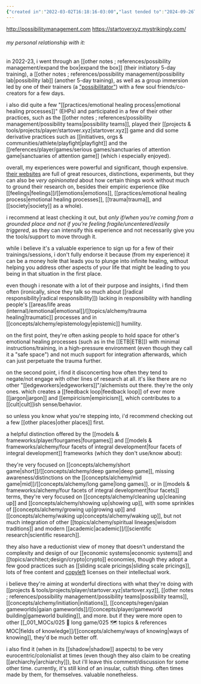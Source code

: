 ```yaml
---
{"created in":"2022-03-02T16:18:16-03:00","last tended to":"2024-09-26T16:05:18-03:00","aliases":["PM"],"tags":["organization","community","🌲","alchemy"],"relevancescore":82,"familiaritydegree":6,"familiaritycontext":"100h+ spent, in-person and online","recommendationlevel":7,"recommendationcontext":"i recommend checking it out, but take it with *a few* grains of salt. read more below before jumping in.","dg-publish":true,"notestage":["🌲"],"permalink":"/initiatives-orgs-and-communities/alchemy/possibility-management/","dgPassFrontmatter":true,"created":"2022-03-02T16:18:16.740-03:00","updated":"2024-09-26T16:05:18.329-03:00"}
---
```


http://possibilitymanagement.com
https://startoverxyz.mystrikingly.com/

###### my personal relationship with it:

in 2022-23, i went through an [[other notes ; references/possibility management/expand the box\|expand the box]] (their initiatory 5-day training), a [[other notes ; references/possibility management/possibility lab\|possibility lab]] (another 5-day training), as well as a group immersion led by one of their trainers (a ["possibilitator"](https://possibilitatortraining.mystrikingly.com/)) with a few soul friends/co-creators for a few days.

i also did quite a few "[[practices/emotional healing process\|emotional healing processes]]" (EHPs) and participated in a few of their other practices, such as the [[other notes ; references/possibility management/possibility teams\|possibility teams]], played their [[projects & tools/projects/player/startover.xyz\|startover.xyz]] game and did some derivative practices such as [[initiatives, orgs & communities/athlete/playfight\|playfight]] and the [[references/player/games/serious games/sanctuaries of attention game\|sanctuaries of attention game]] (which i especially enjoyed).

overall, my experiences were powerful and significant, though expensive. [their websites](https://spaceport.mystrikingly.com/) are full of great resources, distinctions, experiments, but they can also be *very opinionated* about how certain things work without much to ground their research on, besides their empiric experience (like [[feelings\|feelings]]/[[emotions\|emotions]], [[practices/emotional healing process\|emotional healing processes]], [[trauma\|trauma]], and [[society\|society]] as a whole).

i recommend at least checking it out, but *only if/when you're coming from a grounded place and not if you're feeling fragile/uncentered/easily triggered*, as they can intensify this experience and not necessarily give you the tools/support to move through it.

while i believe it's a valuable experience to sign up for a few of their trainings/sessions, i don't fully endorse it because (from my experience) it can be a money hole that leads you to plunge into infinite healing, without helping you address other aspects of your life that might be leading to you being in that situation in the first place.

even though i resonate with a lot of their purpose and insights, i find them often (ironically, since they talk so much about [[radical responsibility\|radical responsibility]]) lacking in responsibility with handling people's [[areas/life areas (internal)/emotional\|emotional]]/[[topics/alchemy/trauma healing\|traumatic]] processes and in [[concepts/alchemy/epistemology\|epistemic]] humility.

on the first point, they're often asking people to hold space for other's emotional healing processes (such as in the [[ETB\|ETB]]) with minimal instructions/training, in a high-pressure environment (even though they call it a "safe space") and not much support for integration afterwards, which can just perpetuate the trauma further.

on the second point, i find it disconcerting how often they tend to negate/not engage with other lines of research at all. it's like there are no other "[[edgeworkers\|edgeworkers]]"/alchemists out there. they're the only ones. which creates a [[feedback loop\|feedback loop]] of ever more [[jargon\|jargon]] and [[empiricism\|empiricism]], which contributes to a [[cult\|cult]]ish sense/behavior.

so unless you know what you're stepping into, i'd recommend checking out a few [[other places\|other places]] first.

a helpful distinction offered by the [[models & frameworks/player/fourgames\|fourgames]] and [[models & frameworks/alchemy/four facets of integral development\|four facets of integral development]] frameworks (which they don't use/know about):

they're very focused on [[concepts/alchemy/short game\|short]]/[[concepts/alchemy/deep game\|deep game]], missing awareness/distinctions on the [[concepts/alchemy/mid game\|mid]]/[[concepts/alchemy/long game\|long games]]. or in [[models & frameworks/alchemy/four facets of integral development\|four facets]] terms, they're very focused on [[concepts/alchemy/cleaning up\|cleaning up]] and [[concepts/alchemy/showing up\|showing up]], with some sprinkles of [[concepts/alchemy/growing up\|growing up]] and [[concepts/alchemy/waking up\|concepts/alchemy/waking up]], but not much integration of other [[topics/alchemy/spiritual lineages\|wisdom traditions]] and modern [[academic\|academic]]/[[scientific research\|scientific research]].

they also have a reductionist view of money that doesn't understand the complexity and design of our [[economic systems\|economic systems]] and [[topics/architect;design/crypto\|crypto]] economies, though they adopt a few good practices such as [[sliding scale pricings\|sliding scale pricings]], lots of free content and [copyleft](https://en.wikipedia.org/wiki/Copyleft) licenses on their intellectual work.

i believe they're aiming at wonderful directions with what they're doing with [[projects & tools/projects/player/startover.xyz\|startover.xyz]], [[other notes ; references/possibility management/possibility teams\|possibility teams]], [[concepts/alchemy/initiation\|initiations]], [[concepts/regen/gaian gameworlds\|gaian gameworlds]]/[[concepts/player/gameworld building\|gameworld building]], and more. but if they were more open to other [[_001_MOCs/025 🔷 long game/025 🗺 topics & references MOC\|fields of knowledge]]/[[concepts/alchemy/ways of knowing\|ways of knowing]], they'd be much better off.

i also find it (when in its [[shadow\|shadow]] aspects) to be very eurocentric/colonialist at times (even though they also claim to be creating [[archiarchy\|archiarchy]]), but i'll leave this comment/discussion for some other time. currently, it's still kind of an insular, cultish thing. often times made by them, for themselves. valuable nonetheless.